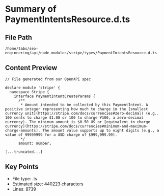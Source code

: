 # Summary of PaymentIntentsResource.d.ts
  
## File Path
`/home/tabs/seo-engineering/api/node_modules/stripe/types/PaymentIntentsResource.d.ts`

## Content Preview
```
// File generated from our OpenAPI spec

declare module 'stripe' {
  namespace Stripe {
    interface PaymentIntentCreateParams {
      /**
       * Amount intended to be collected by this PaymentIntent. A positive integer representing how much to charge in the [smallest currency unit](https://stripe.com/docs/currencies#zero-decimal) (e.g., 100 cents to charge $1.00 or 100 to charge ¥100, a zero-decimal currency). The minimum amount is $0.50 US or [equivalent in charge currency](https://stripe.com/docs/currencies#minimum-and-maximum-charge-amounts). The amount value supports up to eight digits (e.g., a value of 99999999 for a USD charge of $999,999.99).
       */
      amount: number;

[...truncated...]
```

## Key Points
- File type: .ts
- Estimated size: 440223 characters
- Lines: 8739
